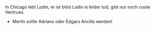 In Chicago lebt Lodin, er ist blöd
Lodin is leider tod, gibt nur noch coole Ventrues.
* Merlin sollte Adrians oder Edgars Ancilla werden!
